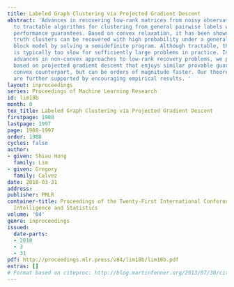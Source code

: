 ```yaml
---
title: Labeled Graph Clustering via Projected Gradient Descent
abstract: 'Advances in recovering low-rank matrices from noisy observations have led
  to tractable algorithms for clustering from general pairwise labels with provable
  performance guarantees. Based on convex relaxation, it has been shown that the ground
  truth clusters can be recovered with high probability under a generalized stochastic
  block model by solving a semidefinite program. Although tractable, the algorithm
  is typically too slow for sufficiently large problems in practice. Inspired by recent
  advances in non-convex approaches to low-rank recovery problems, we propose an algorithm
  based on projected gradient descent that enjoys similar provable guarantees as the
  convex counterpart, but can be orders of magnitude faster. Our theoretical results
  are further supported by encouraging empirical results. '
layout: inproceedings
series: Proceedings of Machine Learning Research
id: lim18b
month: 0
tex_title: Labeled Graph Clustering via Projected Gradient Descent
firstpage: 1988
lastpage: 1997
page: 1988-1997
order: 1988
cycles: false
author:
- given: Shiau Hong
  family: Lim
- given: Gregory
  family: Calvez
date: 2018-03-31
address: 
publisher: PMLR
container-title: Proceedings of the Twenty-First International Conference on Artficial
  Intelligence and Statistics
volume: '84'
genre: inproceedings
issued:
  date-parts:
  - 2018
  - 3
  - 31
pdf: http://proceedings.mlr.press/v84/lim18b/lim18b.pdf
extras: []
# Format based on citeproc: http://blog.martinfenner.org/2013/07/30/citeproc-yaml-for-bibliographies/
---
```


